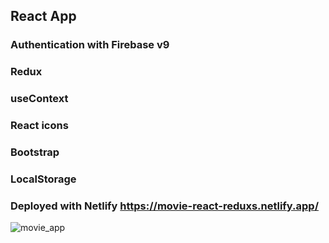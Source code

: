 ## React App

### Authentication with Firebase v9

### Redux

### useContext

### React icons

### Bootstrap

### LocalStorage

### Deployed with Netlify https://movie-react-reduxs.netlify.app/



![movie_app](/movie_app.gif)
